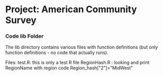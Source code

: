 # Project: American Community Survey
### Code lib Folder

The lib directory contains various files with function definitions (but only function definitions - no code that actually runs).


Files:
test.R: this is only a test R file
RegionHash.R : looking and print RegionName with region code Region_hash["2"]="MidWest"

